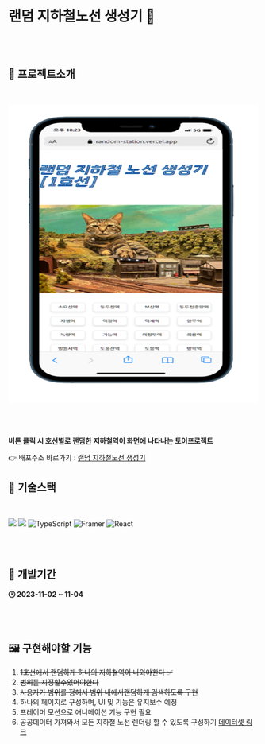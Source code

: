 # 랜덤 지하철노선 생성기 🚉

<br />
<br />

## 🌠 프로젝트소개

<br />

<p align="center">
    <img src="./src/assets/readmeImg/image.png" style="width:600px; height:600px;" />
</p>

<br />
<br />

**버튼 클릭 시 호선별로 랜덤한 지하철역이 화면에 나타나는 토이프로젝트**

👉 배포주소 바로가기 : [랜덤 지하철노선 생성기](https://random-station.vercel.app/)

## 🔨 기술스택

<br />

<img src="https://img.shields.io/badge/html5-E34F26?style=for-the-badge&logo=html5&logoColor=white"> <img src="https://img.shields.io/badge/tailwind-1572B6?style=for-the-badge&logo=tailwindcss&logoColor=white"> <img alt="TypeScript" src ="https://img.shields.io/badge/TypeScript-3178C6.svg?&style=for-the-badge&logo=TypeScript&logoColor=white"/> <img alt="Framer" src ="https://img.shields.io/badge/Framer-0055FF.svg?&style=for-the-badge&logo=Framer&logoColor=white"/> <img alt="React" src ="https://img.shields.io/badge/React-61DAFB.svg?&style=for-the-badge&logo=React&logoColor=white"/>

<br />
<br />

## 👷 개발기간

**🕑 2023-11-02 ~ 11-04**

<br />
<br />

## 🖼️ 구현해야할 기능

1. ~~1호선에서 랜덤하게 하나의 지하철역이 나와야한다 ✅~~
2. ~~범위를 지정할수있어야한다~~
3. ~~사용자가 범위를 정해서 범위 내에서랜덤하게 검색하도록 구현~~
4. 하나의 페이지로 구성하며, UI 및 기능은 유지보수 예정
5. 프레이머 모션으로 애니메이션 기능 구현 필요
6. 공공데이터 가져와서 모든 지하철 노선 렌더링 할 수 있도록 구성하기 [데이터셋 링크](https://data.seoul.go.kr/dataList/OA-15442/S/1/datasetView.do)
